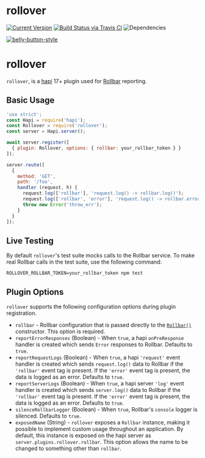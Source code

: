 # rollover

[![Current Version](https://img.shields.io/npm/v/rollover.svg)](https://www.npmjs.org/package/rollover)
[![Build Status via Travis CI](https://travis-ci.org/continuationlabs/rollover.svg?branch=master)](https://travis-ci.org/continuationlabs/rollover)
![Dependencies](http://img.shields.io/david/continuationlabs/rollover.svg)

[![belly-button-style](https://cdn.rawgit.com/continuationlabs/belly-button/master/badge.svg)](https://github.com/continuationlabs/belly-button)

# rollover

`rollover`, is a [hapi](https://github.com/hapijs/hapi) 17+ plugin used for [Rollbar](https://rollbar.com) reporting.

## Basic Usage

```javascript
'use strict';
const Hapi = require('hapi');
const Rollover = require('rollover');
const server = Hapi.server();

await server.register([
  { plugin: Rollover, options: { rollbar: your_rollbar_token } }
]);

server.route([
  {
    method: 'GET',
    path: '/foo',
    handler (request, h) {
      request.log(['rollbar'], 'request.log() -> rollbar.log()');
      request.log(['rollbar', 'error'], 'request.log() -> rollbar.error()');
      throw new Error('throw_err');
    }
  }
]);
```

## Live Testing

By default `rollover`'s test suite mocks calls to the Rollbar service. To make real Rollbar calls in the test suite, use the following command:

```
ROLLOVER_ROLLBAR_TOKEN=your_rollbar_token npm test
```

## Plugin Options

`rollover` supports the following configuration options during plugin registration.

- `rollbar` - Rollbar configuration that is passed directly to the [`Rollbar()`](https://www.npmjs.com/package/rollbar) constructor. This option is required.
- `reportErrorResponses` (Boolean) - When `true`, a hapi `onPreResponse` handler is created which sends `Error` responses to Rollbar. Defaults to `true`.
- `reportRequestLogs` (Boolean) - When `true`, a hapi `'request'` event handler is created which sends `request.log()` data to Rollbar if the `'rollbar'` event tag is present. If the `'error'` event tag is present, the data is logged as an error. Defaults to `true`.
- `reportServerLogs` (Boolean) - When `true`, a hapi server `'log'` event handler is created which sends `server.log()` data to Rollbar if the `'rollbar'` event tag is present. If the `'error'` event tag is present, the data is logged as an error. Defaults to `true`.
- `silenceRollbarLogger` (Boolean) - When `true`, Rollbar's `console` logger is silenced. Defaults to `true`.
- `exposedName` (String) - `rollover` exposes a `Rollbar` instance, making it possible to implement custom usage throughout an application. By default, this instance is exposed on the hapi server as `server.plugins.rollover.rollbar`. This option allows the name to be changed to something other than `rollbar`.
